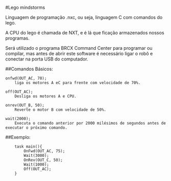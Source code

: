 #Lego mindstorms

Linguagem de programação .nxc, ou seja, linguagem C com comandos do lego.

A CPU do lego é chamada de NXT, e é lá que ficação armazenados nossos programas.

Será utilizado o programa BRCX Command Center para programar ou compilar, mas antes de abrir este software é necessário ligar o robô e conectar na porta USB do computador.

##Comandos Básicos:

	onfwd(OUT_AC, 70);
		liga os motores A eC para frente com velocidade de 70%.
	
	off(OUT_AC);
		Desliga os motores A e CPU.
	
	onrev(OUT_B, 50);
		Reverte o motor B com velocidade de 50%.
		
	wait(2000);
		Executa o comando anterior por 2000 milésimos de segundos antes de executar o próximo comando.
	
##Exemplo:
```
	task main(){
		OnFwd(OUT_AC, 75);
		Wait(3000);
		OnRev(OUT_C, 50);
		Wait(1000);
		Off(OUT_AC);
	}
```
